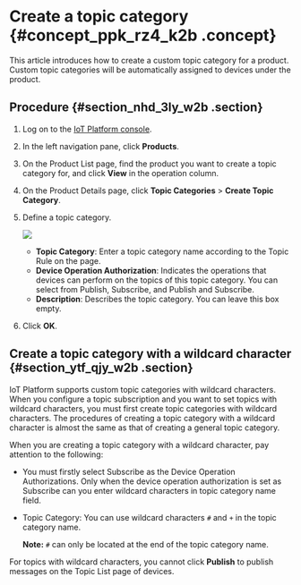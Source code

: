 # Create a topic category {#concept_ppk_rz4_k2b .concept}

This article introduces how to create a custom topic category for a product. Custom topic categories will be automatically assigned to devices under the product.

## Procedure {#section_nhd_3ly_w2b .section}

1.  Log on to the [IoT Platform console](https://partners-intl.console.aliyun.com/#/iot).
2.  In the left navigation pane, click **Products**.
3.  On the Product List page, find the product you want to create a topic category for, and click **View** in the operation column.
4.  On the Product Details page, click **Topic Categories** \> **Create Topic Category**.
5.  Define a topic category.

    ![](http://static-aliyun-doc.oss-cn-hangzhou.aliyuncs.com/assets/img/15450/15469180717118_en-US.png)

    -   **Topic Category**: Enter a topic category name according to the Topic Rule on the page.
    -   **Device Operation Authorization**: Indicates the operations that devices can perform on the topics of this topic category. You can select from Publish, Subscribe, and Publish and Subscribe.
    -   **Description**: Describes the topic category. You can leave this box empty.
6.  Click **OK**.

## Create a topic category with a wildcard character {#section_ytf_qjy_w2b .section}

IoT Platform supports custom topic categories with wildcard characters. When you configure a topic subscription and you want to set topics with wildcard characters, you must first create topic categories with wildcard characters. The procedures of creating a topic category with a wildcard character is almost the same as that of creating a general topic category.

When you are creating a topic category with a wildcard character, pay attention to the following:

-   You must firstly select Subscribe as the Device Operation Authorizations. Only when the device operation authorization is set as Subscribe can you enter wildcard characters in topic category name field.
-   Topic Category: You can use wildcard characters `#` and `+` in the topic category name.

    **Note:** `#` can only be located at the end of the topic category name.


For topics with wildcard characters, you cannot click **Publish** to publish messages on the Topic List page of devices.

